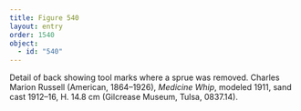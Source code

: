 ```yaml
---
title: Figure 540
layout: entry
order: 1540
object:
  - id: "540"
---
```


Detail of back showing tool marks where a sprue was removed. Charles Marion Russell (American, 1864–1926), *Medicine Whip*, modeled 1911, sand cast 1912–16, H. 14.8 cm (Gilcrease Museum, Tulsa, 0837.14).
